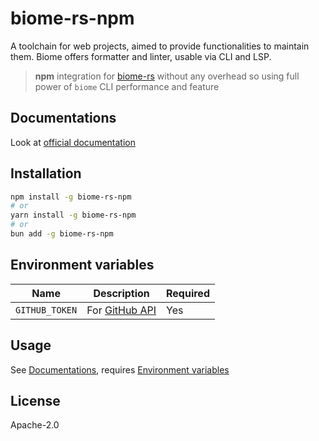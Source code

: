 # biome-rs-npm

A toolchain for web projects, aimed to provide functionalities to maintain them. Biome offers formatter and linter, usable via CLI and LSP.

> **npm** integration for [biome-rs](https://github.com/biomejs/biome) without any overhead so using full power of `biome` CLI performance and feature

## Documentations

Look at [official documentation](https://biomejs.dev)

## Installation

```sh
npm install -g biome-rs-npm
# or
yarn install -g biome-rs-npm
# or
bun add -g biome-rs-npm
```

## Environment variables

| Name           | Description                                                                                     | Required |
| -------------- | ----------------------------------------------------------------------------------------------- | -------- |
| `GITHUB_TOKEN` | For [GitHub API](https://docs.github.com/rest/overview/resources-in-the-rest-api#rate-limiting) | Yes      |

## Usage

See [Documentations](#documentations), requires [Environment variables](#environment-variables)

## License

Apache-2.0
